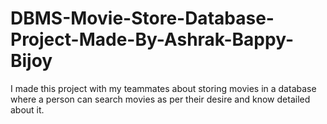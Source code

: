 # DBMS-Movie-Store-Database-Project-Made-By-Ashrak-Bappy-Bijoy
I made this project with my teammates about storing movies in a database where a person can search movies as per their desire and know detailed about it.
